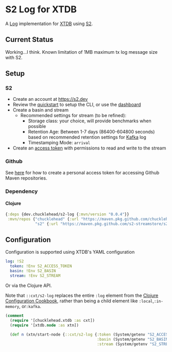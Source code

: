 # S2 Log for XTDB

A [Log](https://docs.xtdb.com/ops/config/log.html) implementation for [XTDB](https://xtdb.com) using [S2](https://s2.dev).

## Current Status

Working...I think. Known limitation of 1MB maximum tx log message size with S2. 

## Setup

### S2

* Create an account at https://s2.dev
* Review the [quickstart](https://s2.dev/docs/quickstart) to setup the CLI, or use the [dashboard](https://s2.dev/dashboard)
* Create a basin and stream
  * Recommended settings for stream (to be refined):
    * Storage class: your choice, will provide benchmarks when possible
    * Retention Age: Between 1-7 days (86400-604800 seconds) based on recommended retention settings for [Kafka](https://docs.xtdb.com/ops/config/log/kafka.html#_setup) log
    * Timestamping Mode: `arrival`
* Create an [access token](https://s2.dev/docs/access-control) with permissions to read and write to the stream

### Github

See [here](https://docs.github.com/en/packages/working-with-a-github-packages-registry/working-with-the-apache-maven-registry#authenticating-to-github-packages) for how to create a personal access token for accessing Github Maven repositories.

### Dependency

#### Clojure
```clojure
{:deps {dev.chucklehead/s2-log {:mvn/version "0.0.4"}}
 :mvn/repos {"chucklehead" {:url "https://maven.pkg.github.com/chucklehead-dev/s2-log"}
             "s2" {:url "https://maven.pkg.github.com/s2-streamstore/s2-sdk-java"}}}
```

## Configuration

Configuration is supported using XTDB's YAML configuration
```yaml
log: !S2
  token: !Env S2_ACCESS_TOKEN
  basin: !Env S2_BASIN
  stream: !Env S2_STREAM
```

Or via the Clojure API. 

Note that `::cxt/s2-log` replaces the entire `:log` element from the [Clojure Configuration Cookbook](https://docs.xtdb.com/ops/config/clojure.html), rather than being a child element like `:local`,`:in-memory`, or`:kafka`.

```clojure
(comment
  (require '[chucklehead.xtdb :as cxt])
  (require '[xtdb.node :as xtn])
  
  (def n (xtn/start-node {::cxt/s2-log {:token (System/getenv "S2_ACCESS_TOKEN")
                                        :basin (System/getenv "S2_BASIN")
                                        :stream (System/getenv "S2_STREAM")}})))
```